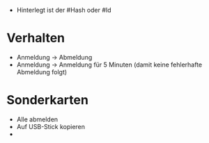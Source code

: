 - Hinterlegt ist der #Hash oder #Id

# Verhalten
- Anmeldung -> Abmeldung
- Anmeldung -> Anmeldung für 5 Minuten (damit keine fehlerhafte Abmeldung folgt)

#  Sonderkarten
- Alle abmelden
- Auf USB-Stick kopieren
- 